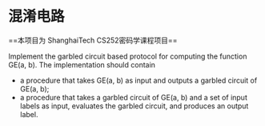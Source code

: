 # 混淆电路

==本项目为 ShanghaiTech CS252密码学课程项目==

Implement the garbled circuit based protocol for computing the function GE(a, b). The implementation should contain
* a procedure that takes GE(a, b) as input and outputs a garbled circuit of GE(a, b); 
* a procedure that takes a garbled circuit of GE(a, b) and a set of input labels as input, evaluates the garbled circuit, and produces an output label.